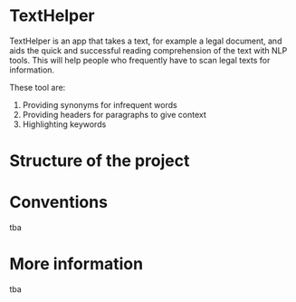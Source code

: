 # TextHelper

TextHelper is an app that takes a text, for example a legal document, and aids the quick and successful reading comprehension of the text with NLP tools. This will help people who frequently have to scan legal texts for information. 

These tool are:
1. Providing synonyms for infrequent words
2. Providing headers for paragraphs to give context
3. Highlighting keywords

# Structure of the project


# Conventions
tba

# More information
tba